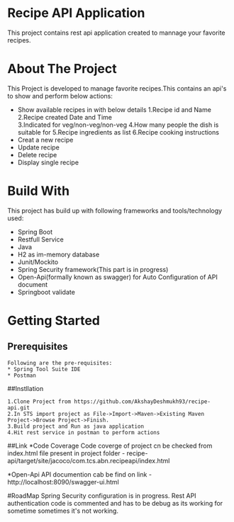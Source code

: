 
# Recipe API Application

This project contains rest api application created to mannage your favorite recipes.

# About The Project
This Project is developed to manage favorite recipes.This contains an api's to show and perform below actions:
 * Show available recipes in with below details
	1.Recipe id and Name
	2.Recipe created Date and Time		
	3.Indicated for veg/non-veg/non-veg
	4.How many people the dish is suitable for
	5.Recipe ingredients as list
	6.Recipe cooking instructions
 * Creat a new recipe
 * Update recipe
 * Delete recipe
 * Display single recipe
 
# Build With
This project has build up with following frameworks and tools/technology used:
 * Spring Boot
 * Restfull Service
 * Java
 * H2 as im-memory database
 * Junit/Mockito
 * Spring Security framework(This part is in progress)
 * Open-Api(formally known as swagger) for Auto Configuration of API document
 * Springboot validate
 
# Getting Started
  ##  Prerequisites
	Following are the pre-requisites:
	* Spring Tool Suite IDE
	* Postman

  ##Instllation
    
	1.Clone Project from https://github.com/AkshayDeshmukh93/recipe-api.git 
	2.In STS import project as File->Import->Maven->Existing Maven Project->Browse Project->Finish.
	3.Build project and Run as java application 
	4.Hit rest service in postman to perform actions
	
  ##Link
   *Code Coverage 
   Code coverge of project cn be checked from index.html file present in project folder - recipe-api/target/site/jacoco/com.tcs.abn.recipeapi/index.html
  
   *Open-Api
   API documention cab be find on link - http://localhost:8090/swagger-ui.html
   
#RoadMap
	Spring Security configuration is in progress. Rest API authentication code is commented and has to be debug as its working for sometime sometimes it's not working.
  

